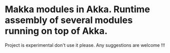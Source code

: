 # Makka modules in Akka. Runtime assembly of several modules running on top of Akka.

Project is experimental don't use it please. Any suggestions are welcome !!!
